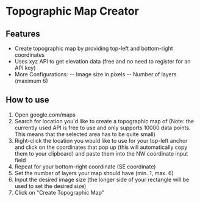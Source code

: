 # Topographic Map Creator

## Features

- Create topographic map by providing top-left and bottom-right coordinates 
- Uses xyz API to get elevation data (free and no need to register for an API key)
- More Configurations: 
-- Image size in pixels
-- Number of layers (maximum 6)

## How to use

1. Open google.com/maps
2. Search for location you'd like to create a topographic map of (Note: the currently used API is free to use and only supports 10000 data points. This means that the selected area has to be quite small)
3. Right-click the location you would like to use for your top-left anchor and click on the coordinates that pop up (this will automatically copy them to your clipboard) and paste them into the NW coordinate input field
4. Repeat for your bottom-right coordinate (SE coordinate)
5. Set the number of layers your map should have (min. 1, max. 6)
6. Input the desired image size (the longer side of your rectangle will be used to set the desired size)
7. Click on "Create Topographic Map"
